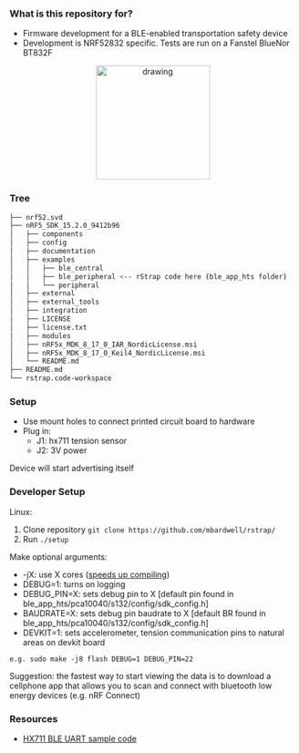 
### What is this repository for? ###

* Firmware development for a BLE-enabled transportation safety device
* Development is NRF52832 specific. Tests are run on a Fanstel BlueNor BT832F

<p align="center">
<img src="https://user-images.githubusercontent.com/11367325/65797133-b0595a80-e12b-11e9-8613-f1bada2212fb.png" alt="drawing" width="200"/>
</p>

### Tree ###
```bash
├── nrf52.svd
├── nRF5_SDK_15.2.0_9412b96
│   ├── components
│   ├── config
│   ├── documentation
│   ├── examples
│   │   ├── ble_central
│   │   ├── ble_peripheral <-- rStrap code here (ble_app_hts folder)
│   │   └── peripheral
│   ├── external
│   ├── external_tools
│   ├── integration
│   ├── LICENSE
│   ├── license.txt
│   ├── modules
│   ├── nRF5x_MDK_8_17_0_IAR_NordicLicense.msi
│   ├── nRF5x_MDK_8_17_0_Keil4_NordicLicense.msi
│   └── README.md
├── README.md
└── rstrap.code-workspace
```


### Setup ###

* Use mount holes to connect printed circuit board to hardware
* Plug in:
  * J1: hx711 tension sensor
  * J2: 3V power

Device will start advertising itself

### Developer Setup ###

Linux:

1. Clone repository
```git clone https://github.com/mbardwell/rstrap/```
2. Run ```./setup```


Make optional arguments:

* -jX: use X cores ([speeds up compiling](https://stackoverflow.com/questions/414714/compiling-with-g-using-multiple-cores))
* DEBUG=1: turns on logging
* DEBUG_PIN=X: sets debug pin to X [default pin found in ble_app_hts/pca10040/s132/config/sdk_config.h]
* BAUDRATE=X: sets debug pin baudrate to X [default BR found in ble_app_hts/pca10040/s132/config/sdk_config.h]
* DEVKIT=1: sets accelerometer, tension communication pins to natural areas on devkit board

```e.g. sudo make -j8 flash DEBUG=1 DEBUG_PIN=22```

Suggestion: the fastest way to start viewing the data is to download a cellphone app that allows you to scan and connect with bluetooth low energy devices (e.g. nRF Connect)


### Resources ###

* [HX711 BLE UART sample code](https://devzone.nordicsemi.com/f/nordic-q-a/40271/timer-issue-with-hx711---stopped-by-vector-catch-error)
